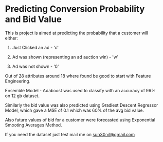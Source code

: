 # Predicting Conversion Probability and Bid Value

This is project is aimed at predicting the probability that a customer will either:

1. Just Clicked an ad - 'c'

2. Ad was shown (representing an ad auction win) - 'w'

3. Ad was not shown - '0'

Out of 28 attributes around 18 where found be good to start with Feature Engineering.

Ensemble Model - Adaboost was used to classify with an accuracy of 96% on 12 gb dataset.

Similarly the bid value was also predicted using Gradiest Descent Regressor Model, which gave a MSE of 0.1 which was 60% of the avg bid value.

Also future values of bid for a customer were forecasted using Exponential Smooting Averages Method.

If you need the dataset just test mail me on sun30nil@gmail.com
